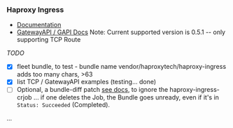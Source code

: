 ### Haproxy Ingress 

 * [Documentation](https://github.com/haproxytech/helm-charts/tree/main/kubernetes-ingress)
 * [GatewayAPI / GAPI Docs](https://www.haproxy.com/documentation/kubernetes-ingress/gateway-api/enable-gateway-api/) Note: Current supported version is 0.5.1 -- only supporting TCP Route

_TODO_ 
- [x] fleet bundle, to test - bundle name vendor/haproxytech/haproxy-ingress adds too many chars, >63
- [x] list TCP / GatewayAPI examples (testing... done)
- [ ] Optional, a bundle-diff patch [see docs](https://fleet.rancher.io/bundle-diffs), to ignore the haproxy-ingress-crjob ... if one deletes the Job, the Bundle goes unready, even if it's in `Status: Succeeded` (Completed).

...
